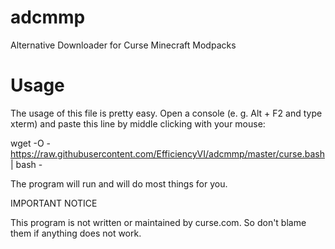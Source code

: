 # adcmmp
Alternative Downloader for Curse Minecraft Modpacks

# Usage
The usage of this file is pretty easy. Open a console (e. g. Alt + F2 and type xterm) and paste this line by middle clicking with your mouse:

wget -O - https://raw.githubusercontent.com/EfficiencyVI/adcmmp/master/curse.bash | bash -

The program will run and will do most things for you.

IMPORTANT NOTICE

This program is not written or maintained by curse.com. So don't blame them if anything does not work.
